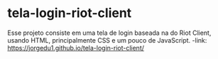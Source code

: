 # tela-login-riot-client
Esse projeto consiste em uma tela de login baseada na do Riot Client, usando HTML, principalmente CSS e um pouco de JavaScript.
-link: https://jorgedu1.github.io/tela-login-riot-client/ 
